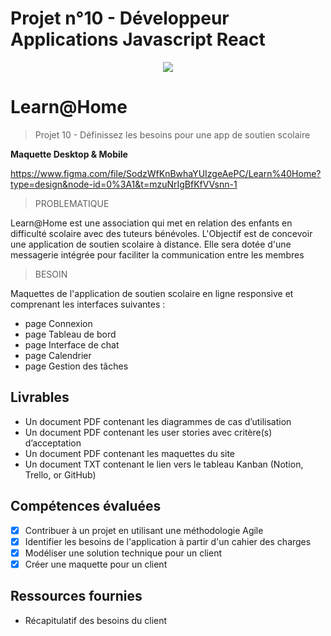 # Projet n°10 - Développeur Applications Javascript React

<p align="center">
  <img src="https://user.oc-static.com/upload/2020/08/16/15975912807474_Screen%20Shot%202020-08-16%20at%2017.19.38.png">
</p>

# Learn@Home

> Projet 10 - Définissez les besoins pour une app de soutien scolaire

**Maquette Desktop & Mobile**

https://www.figma.com/file/SodzWfKnBwhaYUIzgeAePC/Learn%40Home?type=design&node-id=0%3A1&t=mzuNrIgBfKfVVsnn-1

> PROBLEMATIQUE

Learn@Home est une association qui met en relation des enfants en difficulté scolaire avec des tuteurs bénévoles. L'Objectif est de concevoir une application de soutien scolaire à distance. Elle sera dotée d'une messagerie intégrée pour faciliter la communication entre les membres

> BESOIN

Maquettes de l'application de soutien scolaire en ligne responsive et comprenant les interfaces suivantes :

- page Connexion
- page Tableau de bord
- page Interface de chat
- page Calendrier
- page Gestion des tâches

## Livrables

- Un document PDF contenant les diagrammes de cas d’utilisation
- Un document PDF contenant les user stories avec critère(s) d’acceptation
- Un document PDF contenant les maquettes du site
- Un document TXT contenant le lien vers le tableau Kanban (Notion, Trello, or GitHub)

## Compétences évaluées

- [x] Contribuer à un projet en utilisant une méthodologie Agile
- [x] Identifier les besoins de l'application à partir d'un cahier des charges
- [x] Modéliser une solution technique pour un client
- [x] Créer une maquette pour un client

## Ressources fournies

- Récapitulatif des besoins du client 